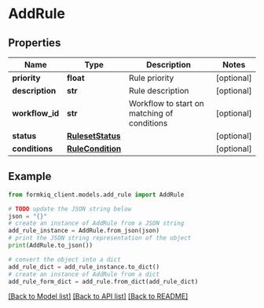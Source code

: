 # AddRule


## Properties

Name | Type | Description | Notes
------------ | ------------- | ------------- | -------------
**priority** | **float** | Rule priority | [optional] 
**description** | **str** | Rule description | [optional] 
**workflow_id** | **str** | Workflow to start on matching of conditions | [optional] 
**status** | [**RulesetStatus**](RulesetStatus.md) |  | [optional] 
**conditions** | [**RuleCondition**](RuleCondition.md) |  | [optional] 

## Example

```python
from formkiq_client.models.add_rule import AddRule

# TODO update the JSON string below
json = "{}"
# create an instance of AddRule from a JSON string
add_rule_instance = AddRule.from_json(json)
# print the JSON string representation of the object
print(AddRule.to_json())

# convert the object into a dict
add_rule_dict = add_rule_instance.to_dict()
# create an instance of AddRule from a dict
add_rule_form_dict = add_rule.from_dict(add_rule_dict)
```
[[Back to Model list]](../README.md#documentation-for-models) [[Back to API list]](../README.md#documentation-for-api-endpoints) [[Back to README]](../README.md)


